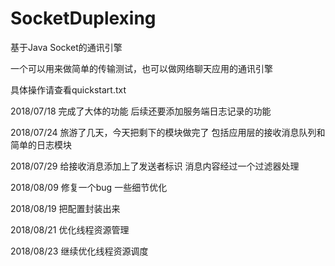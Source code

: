 # SocketDuplexing
基于Java Socket的通讯引擎

一个可以用来做简单的传输测试，也可以做网络聊天应用的通讯引擎

具体操作请查看quickstart.txt

2018/07/18
完成了大体的功能
后续还要添加服务端日志记录的功能

2018/07/24
旅游了几天，今天把剩下的模块做完了
包括应用层的接收消息队列和简单的日志模块

2018/07/29
给接收消息添加上了发送者标识
消息内容经过一个过滤器处理

2018/08/09
修复一个bug
一些细节优化

2018/08/19
把配置封装出来

2018/08/21
优化线程资源管理

2018/08/23
继续优化线程资源调度
